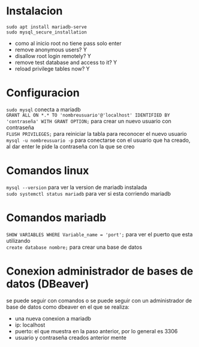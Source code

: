 # Instalacion

`sudo apt install mariadb-serve`<br>
`sudo mysql_secure_installation`<br>
- como al inicio root no tiene pass solo enter<br>
- remove anonymous users? Y<br>
- disallow root login remotely? Y<br>
- remove test database and access to it? Y<br>
- reload privilege tables now? Y<br>


# Configuracion

`sudo mysql` conecta a mariadb<br>
`GRANT ALL ON *.* TO 'nombreusuario'@'localhost' IDENTIFIED BY 'contraseña' WITH GRANT OPTION;` para crear un nuevo usuario con contraseña<br>
`FLUSH PRIVILEGES;` para reiniciar la tabla para reconocer el nuevo usuario<br>
`mysql -u nombreusuario -p` para conectarse con el usuario que ha creado, al dar enter le pide la contraseña con la que se creo<br>


# Comandos linux

`mysql --version` para ver la version de mariadb instalada<br>
`sudo systemctl status mariadb` para ver si esta corriendo mariadb<br>


# Comandos mariadb

`SHOW VARIABLES WHERE Variable_name = 'port';` para ver el puerto que esta utilizando<br>
`create database nombre;` para crear una base de datos<br>


# Conexion administrador de bases de datos (DBeaver)

se puede seguir con comandos o se puede seguir con un administrador de base de datos como dbeaver en el que se realiza:<br>
- una nueva conexion a mariadb<br>
- ip: localhost<br>
- puerto: el que muestra en la paso anterior, por lo general es 3306<br>
- usuario y contraseña creados anterior mente<br>
